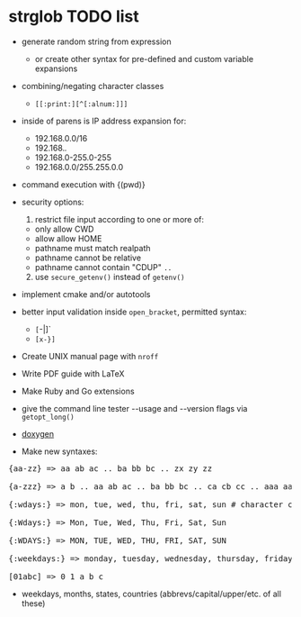 # strglob TODO list

* generate random string from expression <randcrap>
  - or create other syntax for pre-defined and custom variable expansions

* combining/negating character classes
  - `[[:print:][^[:alnum:]]]`

* inside of parens is IP address expansion for:
  - 192.168.0.0/16
  - 192.168.*.*
  - 192.168.0-255.0-255
  - 192.168.0.0/255.255.0.0

* command execution with {(pwd)}

* security options:

  1. restrict file input according to one or more of:
    - only allow CWD
    - allow allow HOME
    - pathname must match realpath
    - pathname cannot be relative
    - pathname cannot contain "CDUP" `..`

  2. use `secure_getenv()` instead of `getenv()`

* implement cmake and/or autotools

* better input validation inside `open_bracket`, permitted syntax:
  - `[`-|]` 
  - `[x-}]`

* Create UNIX manual page with `nroff`

* Write PDF guide with LaTeX

* Make Ruby and Go extensions

* give the command line tester --usage and --version flags via `getopt_long()`

* [doxygen](http://stack.nl/~dimitri/doxygen/ "Generate documentation from source code")

* Make new syntaxes:

<pre>
{aa-zz} => aa ab ac .. ba bb bc .. zx zy zz

{a-zzz} => a b .. aa ab ac .. ba bb bc .. ca cb cc .. aaa aab aac .. baa bab bac .. bbb bca bcb .. caa cab cac .. zzz

{:wdays:} => mon, tue, wed, thu, fri, sat, sun # character class vs string class

{:Wdays:} => Mon, Tue, Wed, Thu, Fri, Sat, Sun

{:WDAYS:} => MON, TUE, WED, THU, FRI, SAT, SUN

{:weekdays:} => monday, tuesday, wednesday, thursday, friday, saturday, sunday 

[01abc] => 0 1 a b c
</pre>

* weekdays, months, states, countries (abbrevs/capital/upper/etc. of all these)
